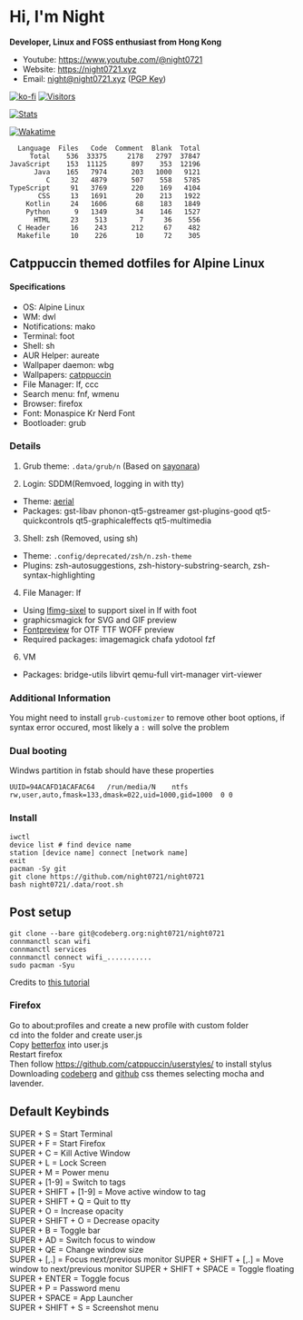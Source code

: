 # Hi, I'm Night

**Developer, Linux and FOSS enthusiast from Hong Kong**  

- Youtube: <https://www.youtube.com/@night0721>
- Website: <https://night0721.xyz>
- Email: <night@night0721.xyz> ([PGP Key](https://night0721.xyz/pub.gpg))

[![ko-fi](https://ko-fi.com/img/githubbutton_sm.svg)](https://ko-fi.com/I2I35XISJ) [![Visitors](https://visitor-badge.laobi.icu/badge?page_id=night0721)]()

[![Stats](https://gh-md-stats.vercel.app/api?username=night0721&bg_color=1e1e2e&text_color=cdd6f4&icon_color=cba6f7&title_color=89b4fa&border_color=cba6f7&count_private=true&show_icons=true&include_all_commits=true&number_format=long&show=prs_merged&disable_animations=true&custom_title=Github%20Stats&rank_icon=github)]()
<!-- https://github.com/catppuccin/github-readme-stats -->
[![Wakatime](https://gh-md-stats.vercel.app/api/wakatime?username=night0721&border_radius=20px&bg_color=1e1e2e&text_color=cdd6f4&icon_color=cba6f7&title_color=89b4fa&border_color=cba6f7&show_icons=true&disable_animations=true&custom_title=Coding%20Stats&langs_count=50&layout=compact&hide=other,ini,git,git%20config,text,textmate,batch,mixin%20configuration,gitignore%20file,tsconfig,properties,d,image%20(png),inittab,desktop,sshdconfig,gdscript,gdscript3,mdx,image%20(jpeg),actionscript,ssh%20key,xml,conf,netrw,prolog,ezhil,toml,tsql,sh,gitignore,jsonc,zip,gitconfig,zsh,dosini,MiniScript,kitty,sshconfig,Ignore%20List,tmux,diff,modconf,fstab,Org,pdf,Bash,nginx%20configuration%20file,scdoc,vifm,tar)]()

```
  Language  Files   Code  Comment  Blank  Total  
     Total    536  33375     2178   2797  37847  
JavaScript    153  11125      897    353  12196  
      Java    165   7974      203   1000   9121  
         C     32   4879      507    558   5785  
TypeScript     91   3769      220    169   4104  
       CSS     13   1691       20    213   1922  
    Kotlin     24   1606       68    183   1849  
    Python      9   1349       34    146   1527  
      HTML     23    513        7     36    556  
  C Header     16    243      212     67    482  
  Makefile     10    226       10     72    305  
```

## Catppuccin themed dotfiles for Alpine Linux

#### Specifications
- OS: Alpine Linux
- WM: dwl
- Notifications: mako
- Terminal: foot
- Shell: sh
- AUR Helper: aureate
- Wallpaper daemon: wbg
- Wallpapers: [catppuccin](https://github.com/iQuickDev/catppuccin-wallpapers)
- File Manager: lf, ccc
- Search menu: fnf, wmenu
- Browser: firefox
- Font: Monaspice Kr Nerd Font
- Bootloader: grub

### Details

1. Grub theme: `.data/grub/n` (Based on [sayonara](https://github.com/samoht9277/dotfiles/tree/master/grub/themes/sayonara))

2. Login: SDDM(Remvoed, logging in with tty)
- Theme: [aerial](https://github.com/3ximus/aerial-sddm-theme)
- Packages: gst-libav phonon-qt5-gstreamer gst-plugins-good qt5-quickcontrols qt5-graphicaleffects qt5-multimedia

3. Shell: zsh (Removed, using sh)
- Theme: `.config/deprecated/zsh/n.zsh-theme`
- Plugins: zsh-autosuggestions, zsh-history-substring-search, zsh-syntax-highlighting

4. File Manager: lf
- Using [lfimg-sixel](https://github.com/Anima-OS-Dev/lfimg-sixel) to support sixel in lf with foot
- graphicsmagick for SVG and GIF preview
- [Fontpreview](https://github.com/sdushantha/fontpreview) for OTF TTF WOFF preview
- Required packages: imagemagick chafa ydotool fzf

6. VM
- Packages: bridge-utils libvirt qemu-full virt-manager virt-viewer  

### Additional Information

You might need to install `grub-customizer` to remove other boot options, if syntax error occured, most likely a `:` will solve the problem

### Dual booting
Windws partition in fstab should have these properties
```
UUID=94ACAFD1ACAFAC64   /run/media/N    ntfs        rw,user,auto,fmask=133,dmask=022,uid=1000,gid=1000  0 0
```

### Install
```
iwctl
device list # find device name
station [device name] connect [network name]
exit
pacman -Sy git
git clone https://github.com/night0721/night0721
bash night0721/.data/root.sh
```

## Post setup
```
git clone --bare git@codeberg.org:night0721/night0721
connmanctl scan wifi
connmanctl services
connmanctl connect wifi_...........
sudo pacman -Syu
```
Credits to [this tutorial](https://www.atlassian.com/git/tutorials/dotfiles)

### Firefox

Go to about:profiles and create a new profile with custom folder  
cd into the folder and create user.js  
Copy [betterfox](https://raw.githubusercontent.com/yokoffing/Betterfox/main/user.js) into user.js   
Restart firefox  
Then follow https://github.com/catppuccin/userstyles/ to install stylus  
Downloading [codeberg](https://github.com/catppuccin/userstyles/tree/main/styles/codeberg) and [github](https://github.com/catppuccin/userstyles/tree/main/styles/github) css themes selecting mocha and lavender.  

## Default Keybinds

SUPER + S = Start Terminal  
SUPER + F = Start Firefox  
SUPER + C = Kill Active Window  
SUPER + L = Lock Screen  
SUPER + M = Power menu  
SUPER + [1-9] = Switch to tags  
SUPER + SHIFT + [1-9] = Move active window to tag  
SUPER + SHIFT + Q = Quit to tty  
SUPER + O = Increase opacity  
SUPER + SHIFT + O = Decrease opacity  
SUPER + B = Toggle bar  
SUPER + AD = Switch focus to window  
SUPER + QE = Change window size  
SUPER + [,.] = Focus next/previous monitor
SUPER + SHIFT + [,.] = Move window to next/previous monitor
SUPER + SHIFT + SPACE = Toggle floating  
SUPER + ENTER = Toggle focus  
SUPER + P = Password menu  
SUPER + SPACE = App Launcher  
SUPER + SHIFT + S = Screenshot menu  
